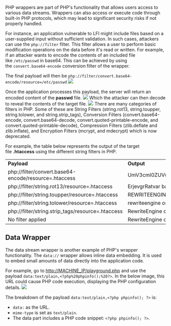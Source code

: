 PHP wrappers are part of PHP's functionality that allows users access to various data streams. Wrappers can also access or execute code through built-in PHP protocols, which may lead to significant security risks if not properly handled.

For instance, an application vulnerable to LFI might include files based on a user-supplied input without sufficient validation. In such cases, attackers can use the `php://filter` filter. This filter allows a user to perform basic modification operations on the data before it's read or written. For example, if an attacker wants to encode the contents of an included file like `/etc/passwd` in base64. This can be achieved by using the `convert.base64-encode` conversion filter of the wrapper. 

The final payload will then be `php://filter/convert.base64-encode/resource=/etc/passwd`
	![](Pasted%20image%2020250122024422.png)

Once the application processes this payload, the server will return an encoded content of the **passwd** file.
	![](Pasted%20image%2020250122024433.png)
Which the attacker can then decode to reveal the contents of the target file.
	![](Pasted%20image%2020250122024513.png)
There are many categories of filters in PHP. Some of these are String Filters (string.rot13, string.toupper, string.tolower, and string.strip_tags), Conversion Filters (convert.base64-encode, convert.base64-decode, convert.quoted-printable-encode, and convert.quoted-printable-decode), Compression Filters (zlib.deflate and zlib.inflate), and Encryption Filters (mcrypt, and mdecrypt) which is now deprecated.

For example, the table below represents the output of the target file **.htaccess** using the different string filters in PHP.

|   |   |
|---|---|
|**Payload**|**Output**|
|php://filter/convert.base64-encode/resource=.htaccess|UmV3cml0ZUVuZ2luZSBvbgpPcHRpb25zIC1JbmRleGVz|
|php://filter/string.rot13/resource=.htaccess|ErjevgrRatvar ba Bcgvbaf -Vaqrkrf|
|php://filter/string.toupper/resource=.htaccess|REWRITEENGINE ON OPTIONS -INDEXES|
|php://filter/string.tolower/resource=.htaccess|rewriteengine on options -indexes|
|php://filter/string.strip_tags/resource=.htaccess|RewriteEngine on Options -Indexes|
|No filter applied|RewriteEngine on Options -Indexes|


## Data Wrapper
The data stream wrapper is another example of PHP's wrapper functionality. The `data://` wrapper allows inline data embedding. It is used to embed small amounts of data directly into the application code.

For example, go to [http://MACHINE_IP/playground.php](http://machine_ip/playground.php) and use the payload `data:text/plain,<?php%20phpinfo();%20?>`. In the below image, this URL could cause PHP code execution, displaying the PHP configuration details.
	![](Pasted%20image%2020250122024913.png)

The breakdown of the payload `data:text/plain,<?php phpinfo(); ?>` is:
- `data:` as the URL.
- `mime-type` is set as `text/plain`.
- The data part includes a PHP code snippet: `<?php phpinfo(); ?>`.
